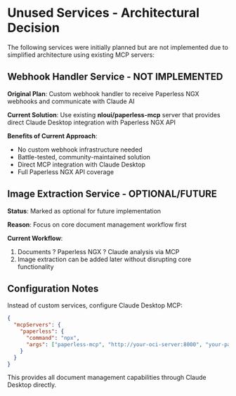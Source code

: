 # Unused Services - Architectural Decision

The following services were initially planned but are not implemented due to simplified architecture using existing MCP servers:

## Webhook Handler Service - NOT IMPLEMENTED

**Original Plan**: Custom webhook handler to receive Paperless NGX webhooks and communicate with Claude AI

**Current Solution**: Use existing **nloui/paperless-mcp** server that provides direct Claude Desktop integration with Paperless NGX API

**Benefits of Current Approach**:
- No custom webhook infrastructure needed
- Battle-tested, community-maintained solution
- Direct MCP integration with Claude Desktop
- Full Paperless NGX API coverage

## Image Extraction Service - OPTIONAL/FUTURE

**Status**: Marked as optional for future implementation

**Reason**: Focus on core document management workflow first

**Current Workflow**: 
1. Documents ? Paperless NGX ? Claude analysis via MCP
2. Image extraction can be added later without disrupting core functionality

## Configuration Notes

Instead of custom services, configure Claude Desktop MCP:

```json
{
  "mcpServers": {
    "paperless": {
      "command": "npx",
      "args": ["paperless-mcp", "http://your-oci-server:8000", "your-paperless-api-token"]
    }
  }
}
```

This provides all document management capabilities through Claude Desktop directly.